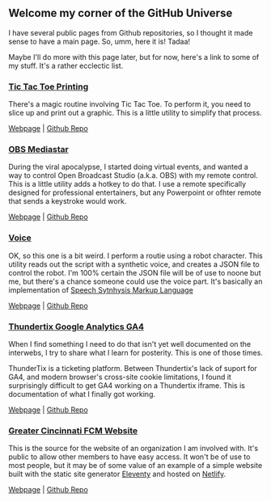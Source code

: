 ## Welcome my corner of the GitHub Universe

I have several public pages from Github repositories, so I thought it made sense to have a main page. So, umm, here it is! Tadaa!

Maybe I'll do more with this page later, but for now, here's a link to some of my stuff. It's a rather ecclectic list.

### [Tic Tac Toe Printing](https://magicalbrad.github.io/tictactoe/)

There's a magic routine involving Tic Tac Toe. To perform it, you need to slice up and print out a graphic. This is a little utility to simplify that process.

[Webpage](https://magicalbrad.github.io/tictactoe/)  \|  [Github Repo](https://github.com/magicalbrad/tictactoe)

### [OBS Mediastar](https://magicalbrad.github.io/obs-mediastar/)

During the viral apocalypse, I started doing virtual events, and wanted a way to control Open Broadcast Studio (a.k.a. OBS) with my remote control. This is a little utility adds a hotkey to do that. I use a remote specifically designed for professional entertainers, but any Powerpoint or ofhter remote that sends a keystroke would work.

[Webpage](https://magicalbrad.github.io/obs-mediastar/) \| [Github Repo](https://github.com/magicalbrad/obs-mediastar)

### [Voice](https://magicalbrad.github.io/voice/)

OK, so this one is a bit weird. I perform a routie using a robot character. This utility reads out the script with a synthetic voice, and creates a JSON file to control the robot. I'm 100% certain the JSON file will be of use to noone but me, but there's a chance someone could use the voice part. It's basically an implementation of [Speech Sytnhysis Markup Language](https://cloud.google.com/text-to-speech/docs/ssml)

[Webpage](https://magicalbrad.github.io/voice/) \| [Github Repo](https://github.com/magicalbrad/voice)

### [Thundertix Google Analytics GA4](https://magicalbrad.github.io/thundertixGA4/)

When I find something I need to do that isn't yet well documented on the interwebs, I try to share what I learn for posterity. This is one of those times.

ThunderTix is a ticketing platform. Between Thundertix's lack of suport for GA4, and modern browser's cross-site cookie limitations, I found it surprisingly difficult to get GA4 working on a Thundertix iframe. This is documentation of what I finally got working. 

[Webpage](https://magicalbrad.github.io/thundertixGA4/) \| [Github Repo](https://github.com/magicalbrad/thundertixGA4)

### [Greater Cincinnati FCM Website](https://www.cincyfcm.org/)

This is the source for the website of an organization I am involved with. It's public to allow other members to have easy access. It won't be of use to most people, but it may be of some value of an example of a simple website built with the static site generator [Eleventy](https://www.11ty.dev/) and hosted on [Netlify](https://www.netlify.com/).

[Webpage](https://www.cincyfcm.org/)  \|  [Github Repo](https://github.com/magicalbrad/cincyfcm)
